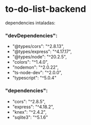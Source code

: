 # to-do-list-backend

dependencies intaladas:
### "devDependencies":
-    "@types/cors": "^2.8.13",
-    "@types/express": "^4.17.17",
-    "@types/node": "^20.2.5",
-    "colors": "^1.4.0",
-    "nodemon": "^2.0.22",
-    "ts-node-dev": "^2.0.0",
-    "typescript": "^5.0.4"

### "dependencies": 
-    "cors": "^2.8.5",
-    "express": "^4.18.2",
-    "knex": "^2.4.2",
-    "sqlite3": "^5.1.6"

